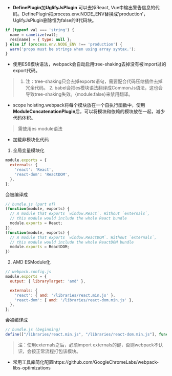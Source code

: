 - **DefinePlugin**加**UglifyJsPlugin** 可以去掉React, Vue中输出警告信息的代码。DefinePlugin把process.env.NODE_ENV替换成'production'，UglifyJsPlugin删除恒为false的if代码块。 
``` javascript
if (typeof val === 'string') {
  name = camelize(val);
  res[name] = { type: null };
} else if (process.env.NODE_ENV !== 'production') {
  warn('props must be strings when using array syntax.');
}
```

- 使用ES6模块语法，webpack会自动启用tree-shaking去掉没有被import过的export代码。
> 1. 注：tree-shaking只会去掉exports语句，需要配合代码压缩插件去掉冗余代码。 2. babel会把es模块语法翻译成CommonJs语法，这也会导致tree-shaking失效。{module:false}来禁用翻译。

- scope hoisting.webpack将每个模块放在一个自执行函数中，使用**ModuleConcatenationPlugin**后，可以将模块和依赖的模块放在一起，减少代码体积。
> 需使用es module语法

- 加载非模块化代码
1. 全局变量模块化
``` javascript
module.exports = {
  externals: {
    'react': 'React',
    'react-dom': 'ReactDOM',
  },
};
```
会被编译成
``` js
// bundle.js (part of)
(function(module, exports) {
  // A module that exports `window.React`. Without `externals`,
  // this module would include the whole React bundle
  module.exports = React;
}),
(function(module, exports) {
  // A module that exports `window.ReactDOM`. Without `externals`,
  // this module would include the whole ReactDOM bundle
  module.exports = ReactDOM;
})
```
2. AMD ESModule化
```js
// webpack.config.js
module.exports = {
  output: { libraryTarget: 'amd' },

  externals: {
    'react': { amd: '/libraries/react.min.js' },
    'react-dom': { amd: '/libraries/react-dom.min.js' },
  },
};
```
会被编译成
``` js
// bundle.js (beginning)
define(["/libraries/react.min.js", "/libraries/react-dom.min.js"], function () { … });
```
>注：使用externals之后，必须import externals的键，否则webpack不认识，会按正常流程打包该模块。
- 常用工具库简化配置https://github.com/GoogleChromeLabs/webpack-libs-optimizations